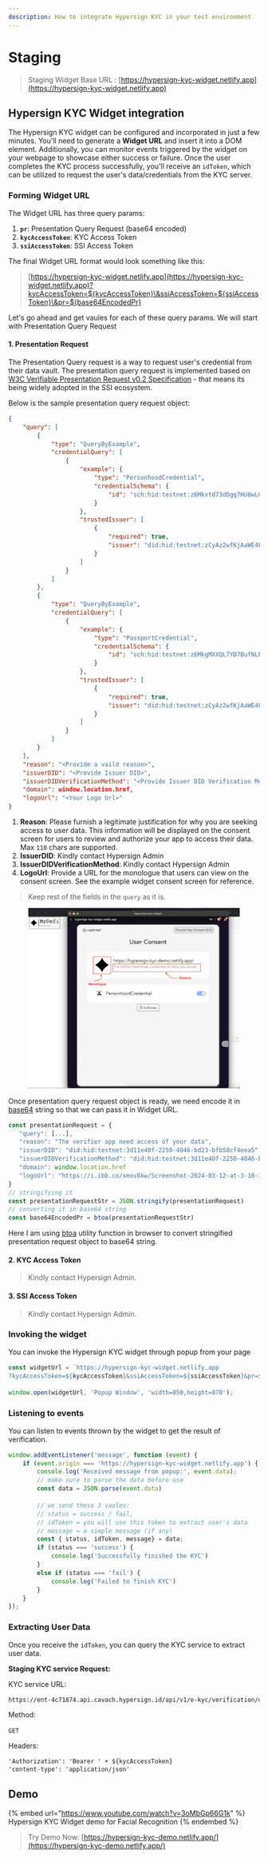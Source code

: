 ```yaml
---
description: How to integrate Hypersign KYC in your test environment
---
```


# Staging

> Staging Widget Base URL : [https://hypersign-kyc-widget.netlify.app](https://hypersign-kyc-widget.netlify.app)

## Hypersign KYC Widget integration

The Hypersign KYC widget can be configured and incorporated in just a few minutes. You'll need to generate a **Widget URL** and insert it into a DOM element. Additionally, you can monitor events triggered by the widget on your webpage to showcase either success or failure. Once the user completes the KYC process successfully, you'll receive an `idToken`, which can be utilized to request the user's data/credentials from the KYC server.

### Forming Widget URL

The Widget URL has  three query params:

1. **`pr`**: Presentation Query Request (base64 encoded)
2. **`kycAccessToken`**: KYC Access Token
3. **`ssiAccessToken`**: SSI Access Token

The final Widget URL format would look something like this:

> [https://hypersign-kyc-widget.netlify.app](https://hypersign-kyc-widget.netlify.app)?kycAccessToken=${kycAccessToken}\&ssiAccessToken=${ssiAccessToken}\&pr=${base64EncodedPr}

Let's go ahead and get vaules for each of these query params. We will start with Presentation Query Request

#### 1. Presentation Request&#x20;

The Presentation Query request is a way to request user's credential from their data vault. The presentation query request is implemented based on [W3C Verifiable Presentation Request v0.2 Specification](https://w3c-ccg.github.io/vp-request-spec/) - that means its being widely adopted in the SSI ecosystem.&#x20;

Below is the sample presentation query request object:&#x20;

```json
{
    "query": [
        {
            "type": "QueryByExample",
            "credentialQuery": [
                {
                    "example": {
                        "type": "PersonhoodCredential",
                        "credentialSchema": {
                            "id": "sch:hid:testnet:z6Mkvtd73dDgg7HU8wLCmXbe2RAHPAU1Ex1VUXCFtPV7u36i:1.0"
                        }
                    },
                    "trustedIssuer": [
                        {
                            "required": true,
                            "issuer": "did:hid:testnet:zCyAz2wfKjAaWE4FW75KxpZh2wuo9kRAUZyV2xEe93cKr"
                        }
                    ]
                }
            ]
        },
        {
            "type": "QueryByExample",
            "credentialQuery": [
                {
                    "example": {
                        "type": "PassportCredential",
                        "credentialSchema": {
                            "id": "sch:hid:testnet:z6MkgMXXQL7YD7BufNLbjrwueoj4nmih9xujJ6aozJDmzFWx:1.0"
                        }
                    },
                    "trustedIssuer": [
                        {
                            "required": true,
                            "issuer": "did:hid:testnet:zCyAz2wfKjAaWE4FW75KxpZh2wuo9kRAUZyV2xEe93cKr"
                        }
                    ]
                }
            ]
        }
    ],
    "reason": "<Provide a vaild reason>",
    "issuerDID": "<Provide Issuer DID>",
    "issuerDIDVerificationMethod": "<Provide Issuer DID Verification Method>",
    "domain": window.location.href,
    "logoUrl": "<Your Logo Url>"
}
```

1. **Reason**: Please furnish a legitimate justification for why you are seeking access to user data. This information will be displayed on the consent screen for users to review and authorize your app to access their data. Max `110` chars are supported.
2. **IssuerDID**:  Kindly contact Hypersign Admin
3. **IssuerDIDVerificationMethod**:  Kindly contact Hypersign Admin
4. **LogoUrl**: Provide a URL for the monologue that users can view on the consent screen. See the example widget consent screen for reference.&#x20;

> Keep rest of the fields in the `query` as it is.&#x20;

<figure><img src="../../.gitbook/assets/image (41).png" alt=""><figcaption></figcaption></figure>

Once presentation query request object is ready, we need encode it in [base64](https://en.wikipedia.org/wiki/Base64) string so that we can pass it in Widget URL.&#x20;

```javascript
const presentationRequest = {
   "query": [...],
   "reason": "The verifier app need access of your data",
   "issuerDID": "did:hid:testnet:3d11e40f-2250-4846-bd23-bfb58cf4eea5",
   "issuerDIDVerificationMethod": "did:hid:testnet:3d11e40f-2250-4846-bd23-bfb58cf4eea5#key-1",
   "domain": window.location.href
   "logoUrl": "https://i.ibb.co/xmxv8kw/Screenshot-2024-03-12-at-3-18-37-PM.png"
}
// stringifying it
const presentationRequestStr = JSON.stringify(presentationRequest)
// converting it in base64 string
const base64EncodedPr = btoa(presentationRequestStr)
```

Here I am using [btoa](https://developer.mozilla.org/en-US/docs/Web/API/btoa) utility function in browser to convert stringified presentation request object to base64 string.&#x20;

#### 2. KYC Access Token

> Kindly contact Hypersign Admin.&#x20;

#### 3. SSI Access Token

> Kindly contact Hypersign Admin.

### Invoking the widget

You can invoke the Hypersign KYC widget through popup from your page

```javascript
const widgetUrl = `https://hypersign-kyc-widget.netlify.app
?kycAccessToken=${kycAccessToken}&ssiAccessToken=${ssiAccessToken}&pr=${base64EncodedPr}`

window.open(widgetUrl, 'Popup Window', 'width=850,height=870');
```

### Listening to events

You can listen to events thrown by the widget to get the result of verification.&#x20;

```javascript
window.addEventListener('message', function (event) {
    if (event.origin === 'https://hypersign-kyc-widget.netlify.app') {
        console.log('Received message from popup:', event.data);
        // make sure to parse the data before use
        const data = JSON.parse(event.data)
        
        // we send these 3 vaules: 
        // status = success / fail, 
        // idToken = you will use this token to extract user's data
        // message = a simple message (if any)
        const { status, idToken, message} = data;
        if (status === 'success') {
            console.log('Successfully finished the KYC')
        }
        else if (status === 'fail') {
            console.log('Failed to finish KYC')
        }
    }
});
```

### Extracting User Data

Once you receive the `idToken`, you can query the KYC service to extract user data.&#x20;

**Staging KYC service Request:** &#x20;

KYC  service URL:

```html
https://ent-4c71874.api.cavach.hypersign.id/api/v1/e-kyc/verification/consent?idToken=${idToken}
```

Method:

`GET`

Headers:&#x20;

```
'Authorization': 'Bearer ' + ${kycAccessToken}
'content-type': 'application/json'
```

## Demo&#x20;

{% embed url="https://www.youtube.com/watch?v=3oMbGp66G1k" %}
Hypersign KYC Widget demo for Facial Recognition
{% endembed %}

> Try Demo Now:  [https://hypersign-kyc-demo.netlify.app/](https://hypersign-kyc-demo.netlify.app/)

